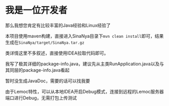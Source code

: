 # 我是一位开发者

那么我想您肯定有比较丰富的Java经验和Linux经验了

本项目使用maven构建，直接进入SinaNya目录下`mvn clean install`即可，结果生成在`SinaNya/target/SinaNya.tar.gz`

类详情这里不多叙述，直接使用IDEA拉取代码即可。

我写了极其详细的package-info.java，建议先从主类RunApplication.java以及与其同层的package-info.java看起

暂时没生成JavaDoc，需要的话可以找我要

由于Lemoc特性，可以从本地IDEA开启Debug模式，连接到远程的Lemoc服务器端口进行Debug，无需打包上传测试

